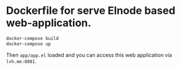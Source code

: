 
# Dockerfile for serve Elnode based web-application.


```sh
docker-compose build
docker-compose up
```

Then `app/app.el` loaded and you can access this web application via `lvh.me:8081`.

